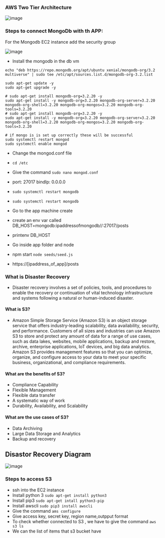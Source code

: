 ### AWS Two Tier Architecture

![image](https://user-images.githubusercontent.com/97250268/199527934-c0b34f07-d79e-43ff-b75b-e2d2a445c53f.png)

### Steps to connect MongoDb  with th APP:

For the Mongodb EC2 instance  add the security group 

![image](https://user-images.githubusercontent.com/97250268/199565012-6a225766-68ff-4a01-96f4-3608586df2b7.png)


- Install the mongodb in the db vm
```sudo apt-key adv --keyserver hkp://keyserver.ubuntu.com:80 --recv D68FA50FEA312927
echo "deb https://repo.mongodb.org/apt/ubuntu xenial/mongodb-org/3.2 multiverse" | sudo tee /etc/apt/sources.list.d/mongodb-org-3.2.list

sudo apt-get update -y
sudo apt-get upgrade -y

# sudo apt-get install mongodb-org=3.2.20 -y
sudo apt-get install -y mongodb-org=3.2.20 mongodb-org-server=3.2.20 mongodb-org-shell=3.2.20 mongodb-org-mongos=3.2.20 mongodb-org-tools=3.2.20
# sudo apt-get install mongodb-org=3.2.20 -y
sudo apt-get install -y mongodb-org=3.2.20 mongodb-org-server=3.2.20 mongodb-org-shell=3.2.20 mongodb-org-mongos=3.2.20 mongodb-org-tools=3.2.20

# if mongo is is set up correctly these will be successful
sudo systemctl restart mongod
sudo systemctl enable mongod
```

- Change the mongod.conf file
- `cd /etc`
- Give the command `sudo nano mongod.conf`
-   port: 27017
    bindIp: 0.0.0.0
- `sudo systemctl restart mongodb`
- `sudo systemctl restart mongodb`

- Go to the app machine create 
- create an env var called DB_HOST=mongodb:ipaddressofmongodb//:27017/posts
- printenv DB_HOST
- Go inside app folder and node
- npm start
  `node seeds/seed.js`
- https://[ipaddress_of_app]/posts

### What is Disaster Recovery
- Disaster recovery involves a set of policies, tools, and procedures to enable the recovery or continuation of vital technology infrastructure and systems following a natural or human-induced disaster.
#### What is S3?
- Amazon Simple Storage Service (Amazon S3) is an object storage service that offers industry-leading scalability, data availability, security, and performance. Customers of all sizes and industries can use Amazon S3 to store and protect any amount of data for a range of use cases, such as data lakes, websites, mobile applications, backup and restore, archive, enterprise applications, IoT devices, and big data analytics. Amazon S3 provides management features so that you can optimize, organize, and configure access to your data to meet your specific business, organizational, and compliance requirements.

#### What are the benefits of S3?
- Compliance Capability
- Flexible Management
- Flexible data transfer
- A systematic way of work
- Durability, Availability, and Scalability

#### What are the use cases of S3?

- Data Archiving
- Large Data Storage and Analytics
- Backup and recovery


## Disastor Recovery Diagram


![image](https://user-images.githubusercontent.com/97250268/199713753-807b52d1-ce3a-4ed3-a4fd-1d25aab590ab.png)

### Steps to access S3

- ssh into the EC2 instance
- Install python 3 `sudo apt-get install python3`
- Install pip3 `sudo apt-get intall python3-pip`
- Install awscli `sudo pip3 install awscli`
- Give the command `ams configure`
- Give access key, secret key, region name,outpput format
- To check whether connected to S3 , we have to give the command `aws s3 ls`
- We can the list of items that s3 bucket have

